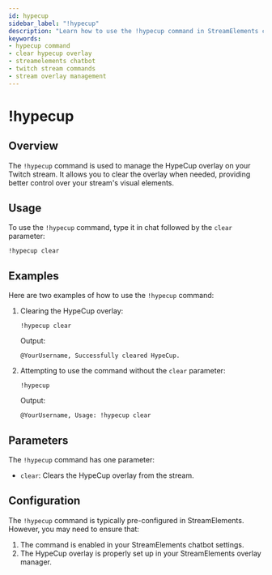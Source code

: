 ```yaml
---
id: hypecup
sidebar_label: "!hypecup"
description: "Learn how to use the !hypecup command in StreamElements chatbot to manage the HypeCup overlay on your Twitch stream."
keywords:
- hypecup command
- clear hypecup overlay
- streamelements chatbot
- twitch stream commands
- stream overlay management
---
```


# !hypecup

## Overview

The `!hypecup` command is used to manage the HypeCup overlay on your Twitch stream. It allows you to clear the overlay when needed, providing better control over your stream's visual elements.

## Usage

To use the `!hypecup` command, type it in chat followed by the `clear` parameter:

```
!hypecup clear
```

## Examples

Here are two examples of how to use the `!hypecup` command:

1. Clearing the HypeCup overlay:
   ```
   !hypecup clear
   ```
   
   Output:
   ```
   @YourUsername, Successfully cleared HypeCup.
   ```

2. Attempting to use the command without the `clear` parameter:
   ```
   !hypecup
   ```
   
   Output:
   ```
   @YourUsername, Usage: !hypecup clear
   ```

## Parameters

The `!hypecup` command has one parameter:

- `clear`: Clears the HypeCup overlay from the stream.

## Configuration

The `!hypecup` command is typically pre-configured in StreamElements. However, you may need to ensure that:

1. The command is enabled in your StreamElements chatbot settings.
2. The HypeCup overlay is properly set up in your StreamElements overlay manager.
